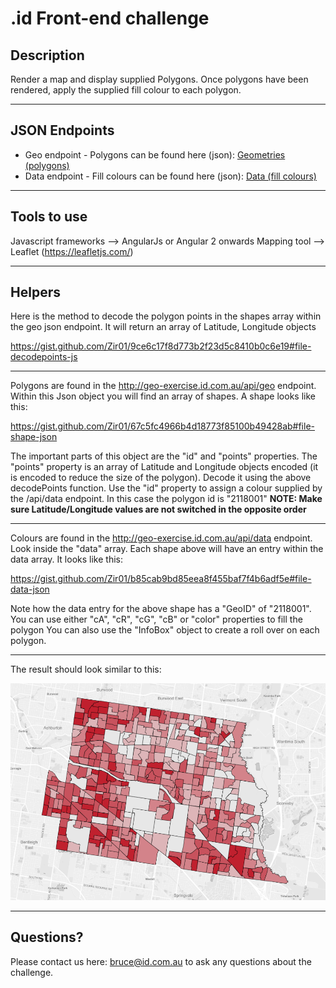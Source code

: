 # .id Front-end challenge

## Description
Render a map and display supplied Polygons. Once polygons have been rendered, apply the supplied fill colour to each polygon.

---

## JSON Endpoints
- Geo endpoint - Polygons can be found here (json): [Geometries (polygons)](http://geo-exercise.id.com.au/api/geo)
- Data endpoint - Fill colours can be found here (json): [Data (fill colours)](http://geo-exercise.id.com.au/api/data)

---

## Tools to use
Javascript frameworks --> AngularJs or Angular 2 onwards
Mapping tool --> Leaflet (https://leafletjs.com/)

---

## Helpers
Here is the method to decode the polygon points in the shapes array within the geo json endpoint. It will return an array of Latitude, Longitude objects

https://gist.github.com/Zir01/9ce6c17f8d773b2f23d5c8410b0c6e19#file-decodepoints-js


---


Polygons are found in the http://geo-exercise.id.com.au/api/geo endpoint. Within this Json object you will find an array of shapes. A shape looks like this:

https://gist.github.com/Zir01/67c5fc4966b4d18773f85100b49428ab#file-shape-json

The important parts of this object are the "id" and "points" properties. The "points" property is an
array of Latitude and Longitude objects encoded (it is encoded to reduce the size of the polygon).
Decode it using the above decodePoints function. Use the "id" property to assign a colour supplied by
the /api/data endpoint. In this case the polygon id is "2118001"
**NOTE: Make sure Latitude/Longitude values are not switched in the opposite order**

---

Colours are found in the http://geo-exercise.id.com.au/api/data endpoint. Look inside the "data" array. Each shape above will have an entry within the data array. It looks like this:

https://gist.github.com/Zir01/b85cab9bd85eea8f455baf7f4b6adf5e#file-data-json

Note how the data entry for the above shape has a "GeoID" of "2118001". You can use either "cA", "cR", "cG", "cB" or "color" properties to fill the polygon
You can also use the "InfoBox" object to create a roll over on each polygon.

---

The result should look similar to this:

![image info](./result.png)

---

## Questions?
Please contact us here: bruce@id.com.au to ask any questions about the challenge.


